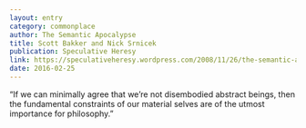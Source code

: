 ```yaml
---
layout: entry
category: commonplace
author: The Semantic Apocalypse
title: Scott Bakker and Nick Srnicek
publication: Speculative Heresy
link: https://speculativeheresy.wordpress.com/2008/11/26/the-semantic-apocalypse/
date: 2016-02-25
---
```


“If we can minimally agree that we’re not disembodied abstract beings, then the fundamental constraints of our material selves are of the utmost importance for philosophy.”
